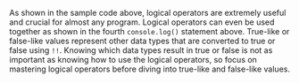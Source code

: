 As shown in the sample code above, logical operators are extremely useful and crucial for almost any program. Logical operators can even be used together as shown in the fourth `console.log()` statement above. True-like or false-like values represent other data types that are converted to true or false using `!!`. Knowing which data types result in true or false is not as important as knowing how to use the logical operators, so focus on mastering logical operators before diving into true-like and false-like values.
